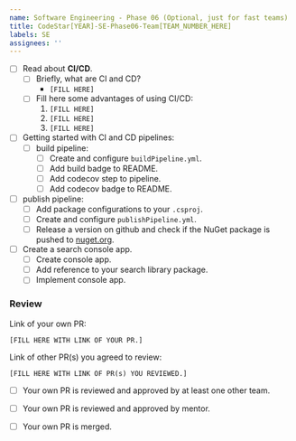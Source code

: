 ```yaml
---
name: Software Engineering - Phase 06 (Optional, just for fast teams)
title: CodeStar[YEAR]-SE-Phase06-Team[TEAM_NUMBER_HERE]
labels: SE
assignees: ''
---
```


-   [ ] Read about **CI/CD**.
    -   [ ] Briefly, what are CI and CD?
        -   `[FILL HERE]`
    -   [ ] Fill here some advantages of using CI/CD:
        1. `[FILL HERE]`
        1. `[FILL HERE]`
        1. `[FILL HERE]`
-   [ ] Getting started with CI and CD pipelines:
    -   [ ] build pipeline:
        -   [ ] Create and configure `buildPipeline.yml`.
        -   [ ] Add build badge to README.
        -   [ ] Add codecov step to pipeline.
        -   [ ] Add codecov badge to README.
-   [ ] publish pipeline:
    -   [ ] Add package configurations to your `.csproj`.
    -   [ ] Create and configure `publishPipeline.yml`.
    -   [ ] Release a version on github and check if the NuGet package is pushed to [nuget.org](nuget.org).
-   [ ] Create a search console app.
    -   [ ] Create console app.
    -   [ ] Add reference to your search library package.
    -   [ ] Implement console app.

### Review

Link of your own PR:

`[FILL HERE WITH LINK OF YOUR PR.]`

Link of other PR(s) you agreed to review:

`[FILL HERE WITH LINK OF PR(s) YOU REVIEWED.]`

-   [ ] Your own PR is reviewed and approved by at least one other team.

-   [ ] Your own PR is reviewed and approved by mentor.

-   [ ] Your own PR is merged.
